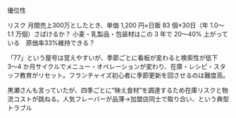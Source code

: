 優位性

リスク
月間売上300万としたとき、単価 1,200 円×日販 83 個×30日（年 1.0〜1.1 万個）さばけるか？
小麦・乳製品・包装材はこの 3 年で 20〜40% 上がっている　原価率33%維持できる？

「77」という屋号は覚えやすいが、季節ごとに看板が変わると検索性が低下
3〜4 か月サイクルでメニュー・オペレーションが変わり、在庫・レシピ・スタッフ教育がリセット。フランチャイズ初心者に季節更新を回させるのは難度高。

黒瀬さんも言っていたが、四季ごとに“映え食材”を調達するため在庫リスクと物流コストが跳ねる。人気フレーバーが品薄→加盟店同士で取り合い、という典型トラブル